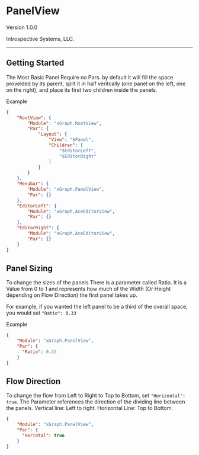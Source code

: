 # PanelView

Version 1.0.0

Introspective Systems, LLC.

---

## Getting Started

The Most Basic Panel Require no Pars. by default it will fill the space proveided by its parent, split it in half veritcally (one panel on the left, one on the right), and place its first two children inside the panels.

Example

``` json
{
    "RootView": {
        "Module": "xGraph.RootView",
        "Par": {
            "Layout": {
                "View": "$Panel",
                "Children": [
                    "$EditorLeft",
                    "$EditorRight"
                ]
            }
        }
    },
    "Menubar": {
        "Module": "xGraph.PanelView",
        "Par": {}
    },
    "EditorLeft": {
        "Module": "xGraph.AceEditorView",
        "Par": {}
    },
    "EditorRight": {
        "Module": "xGraph.AceEditorView",
        "Par": {}
    }
}
```

## Panel Sizing

To change the sizes of the panels There is a parameter called Ratio. It is a Value from 0 to 1 and represents how much of the Width (Or Height depending on Flow Direction) the first panel takes up.

For example, if you wanted the left panel to be a third of the overall space, you would set `"Ratio": 0.33`

Example

``` json
{
    "Module": "xGraph.PanelView",
    "Par": {
      "Ratio": 0.33
    }
}
```

## Flow Direction

To change the flow from Left to Right to Top to Bottom, set `"Horizontal": true`. The Parameter references the direction of the dividing line between the panels. Vertical line: Left to right. Horizontal Line: Top to Bottom.

``` json
{
    "Module": "xGraph.PanelView",
    "Par": {
      "Horintal": true
    }
}
```